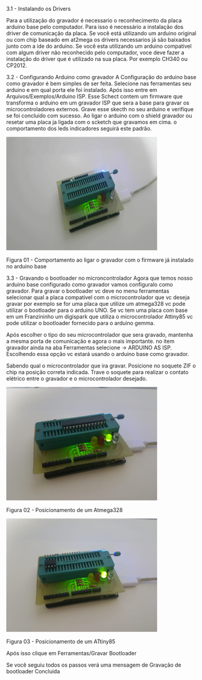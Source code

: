 3.1 - Instalando os Drivers

  Para a utilização do gravador é necessario o reconhecimento da placa arduino base pelo computador. Para isso é necessário a instalação dos driver de comunicação da placa.
  Se você está utilizando um arduino original ou com chip baseado em at2mega os drivers necessarios já são baixados junto com a ide do arduino.
  Se você esta utilizando um arduino compativel com algum driver não reconhecido pelo computador, voce deve fazer a instalação do driver que é utilizado na sua placa. Por exemplo CH340 ou CP2012.
  
3.2 - Configurando Arduino como gravador
  A Configuração do arduino base como gravador é bem simples de ser feita. Selecione nas ferramentas seu arduino e em qual porta ele foi instalado. Após isso entre em Arquivos/Exemplos/Arduino ISP. Esse Schect contem um firmware que transforma o arduino em um gravador ISP que sera a base para gravar os microcontroladores externos. 
  Grave esse skecth no seu arduino e verifique se foi concluido com sucesso.
  Ao ligar o arduino com o shield gravador ou resetar uma placa ja ligada com o scketch que gravamos em cima. o comportamento dos leds indicadores seguirá este padrão.
  
<img alt="Power On" src="./power.gif"  width="400" height="300">

Figura 01 - Comportamento ao ligar o gravador com o firmware já instalado no arduino base
  
  
3.3 - Gravando o bootloader no microncontrolador
  Agora que temos nosso arduino base configurado como gravador vamos configuralo como gravador. Para gravar o bootloader vc deve no menu ferramentas selecionar qual a placa compativel com o microcontrolador que vc deseja gravar por exemplo se for uma placa que utilize um atmega328 vc pode utilizar o bootloader para o arduino UNO. Se vc tem uma placa com base em um Franzininho um digispark que utiliza o microcontrolador Attiny85 vc pode utilizar o bootloader fornecido para o arduino gemma.
  
  Após escolher o tipo do seu microcontrolador que sera gravado, mantenha a mesma porta de comunicação e agora o mais importante. no item gravador ainda na aba Ferramentas selecione -> ARDUINO AS ISP. Escolhendo essa opção vc estará usando o arduino base como gravador.
  
  Sabendo qual o microcontrolador que ira gravar. Posicione no soquete ZIF o chip na posição correta indicada. Trave o soquete para realizar o contato elétrico entre o gravador e o microcontrolador desejado.
  
<img alt="Atmega328" src="./boot328.jpg"  width="400" height="300">

Figura 02 - Posicionamento de um Atmega328

<img alt="ATtiny85" src="./boot85.jpg"  width="400" height="300">

Figura 03 - Posicionamento de um ATtiny85

  Após isso clique em Ferramentas/Gravar Bootloader
  
  Se você seguiu todos os passos verá uma mensagem de Gravação de bootloader Concluida 

